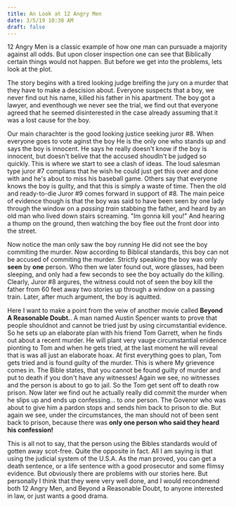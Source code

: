 ```yaml
---
title: An Look at 12 Angry Men
date: 3/5/19 10:38 AM
draft: false
---
```


12  Angry Men is a classic example of how one man can pursuade a majority against all odds. But upon closer inspection one can see that Biblically certain things would not happen. But before we get into the problems, lets look at the plot.

The story begins with a tired looking judge breifing the jury on a murder that they have to make a descision about. Everyone suspects that a boy, we never find out his name, killed his father in his apartment. The boy got a lawyer, and eventhough we never see the trial, we find out that everyone agreed that he seemed disinterested in the case already assuming that it was a lost cause for the boy.

Our main charachter is the good looking justice seeking juror #8. When everyone goes to vote aginst the boy He is the only one who stands up and says the boy is innocent. He says he really doesn't know if the boy is innocent, but doesn't belive that the accused shoudln't be judged so quickly. This is where we start to see a clash of ideas. The loud salesman type juror #7 complians that he wish he could just get this over and done with and he's about to miss his baseball game. Others say that everyone knows the boy is guilty, and that this is simply a waste of time. Then the old and ready-to-die Juror #9 comes forward in support of #8. The main peice of evidence though is that the boy was said to have been seen by one lady through the window on a *passing train* stabbing the father, and heard by an old  man who lived down stairs screaming. "Im gonna kill you!" And hearing a thump on the ground, then watching the boy flee out the front door into the street.

Now notice the man only saw the boy *running* He did not see the boy commiting the murder. Now according to Biblical standards, this boy can not be accused of commiting the murder. Strictly speaking the boy was only **seen** by **one** person. Who then we later found out, wore glasses, had been sleeping, and only had a few seconds to see the boy actually do the killing. Clearly, Juror #8 argures, the witness could not of seen the boy kill the father from 60 feet away two stories up through a window on a passing train. Later, after much argument, the boy is aquitted.

Here I want to make a point from the veiw of another movie called **Beyond A Reasonable Doubt.**.
A man named Austin Spencer wants to prove that people shouldnot and cannot be tried just by using circumstantial evidence. So he sets up an elaborate plan with his friend Tom Garrett, when he finds out about a recent murder. He will plant very vauge circumstantial enidence pionting to Tom and when he gets tried, at the last moment he will reveal that is was all just an elaborate hoax. At first everything goes to plan, Tom gets tried and is found guilty of the murder. This is where My grievence comes in. The Bible states, that you cannot be found guilty of murder and put to death if you don't have any witnesses! Again we see, no witnesses and the person is about to go to jail. So the Tom get sent off to death row prison. Now later we find out he actually really did commit the murder when he slips up and ends up confessing... to *one* person. The Govenor who was about to give him a pardon stops and sends him back to prison to die. But again we see, under the circumstances, the man should not of been sent back to prison, because there was **only one person who said they heard his confession!** 

This is all not to say, that the person using the Bibles standards would of gotten away scot-free. Quite the opposite in fact. All I am saying is that using the judicial system of the U.S.A. As the man proved, you can get a death sentence, or a life sentence with a good prosecutor and some flimsy evidence. But obviously there are problems with our stories here. But personally I think that they were very well done, and I would recondmend both 12 Angry Men, and Beyond a Reasonable Doubt, to anyone interested in law, or just wants a good drama.
